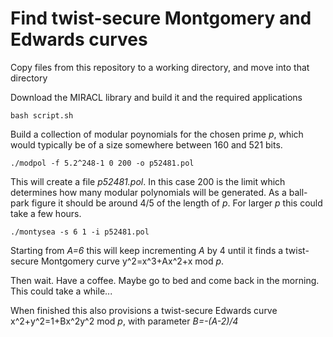 # Find twist-secure Montgomery and Edwards curves

Copy files from this repository to a working directory, and move into that directory 

Download the MIRACL library and build it and the required applications

	bash script.sh

Build a collection of modular poynomials for the chosen prime *p*, which would typically be of a size somewhere between 160 and 521 bits.

	./modpol -f 5.2^248-1 0 200 -o p52481.pol

This will create a file *p52481.pol*. In this case 200 is the limit which determines how many modular polynomials will be generated. 
As a ball-park figure it should be around 4/5 of the length of *p*. For larger *p* this could take a few hours.

	./montysea -s 6 1 -i p52481.pol

Starting from *A=6* this will keep incrementing *A* by 4 until it finds a twist-secure Montgomery curve y^2=x^3+Ax^2+x mod *p*.

Then wait. Have a coffee. Maybe go to bed and come back in the morning. This could take a while...

When finished this also provisions a twist-secure Edwards curve x^2+y^2=1+Bx^2y^2 mod *p*, with parameter *B=-(A-2)/4*

